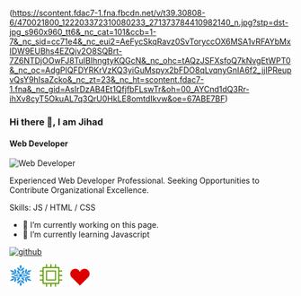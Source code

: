 (https://scontent.fdac7-1.fna.fbcdn.net/v/t39.30808-6/470021800_122203372310080233_271373784410982140_n.jpg?stp=dst-jpg_s960x960_tt6&_nc_cat=101&ccb=1-7&_nc_sid=cc71e4&_nc_eui2=AeFycSkqRavz0SvToryccOX6MSA1vRFAYbMxIDW9EUBhs4EZQjv2O8SQBrt-7Z6NTDjOOwFJ8TuIBIhngtyKQGcN&_nc_ohc=tAQzJSFXsfoQ7kNvgEtWPT0&_nc_oc=AdgPIQFDYRKrVzKQ3yiGuMspyx2bFDO8qLvqnyGnIA6f2_jjIPReupvQsY9hIsaZcko&_nc_zt=23&_nc_ht=scontent.fdac7-1.fna&_nc_gid=AsIrDzAB4Et1QfjfbFLswTr&oh=00_AYCnd1dQ3Rr-ihXv8cyT5OkuAL7q3QrU0HkLE8omtdIkvw&oe=67ABE7BF)
### Hi there 👋, I am Jihad
#### Web Developer
![Web Developer](https://scontent.fdac7-1.fna.fbcdn.net/v/t39.30808-6/470021800_122203372310080233_271373784410982140_n.jpg?stp=dst-jpg_s960x960_tt6&_nc_cat=101&ccb=1-7&_nc_sid=cc71e4&_nc_eui2=AeFycSkqRavz0SvToryccOX6MSA1vRFAYbMxIDW9EUBhs4EZQjv2O8SQBrt-7Z6NTDjOOwFJ8TuIBIhngtyKQGcN&_nc_ohc=tAQzJSFXsfoQ7kNvgEtWPT0&_nc_oc=AdgPIQFDYRKrVzKQ3yiGuMspyx2bFDO8qLvqnyGnIA6f2_jjIPReupvQsY9hIsaZcko&_nc_zt=23&_nc_ht=scontent.fdac7-1.fna&_nc_gid=AsIrDzAB4Et1QfjfbFLswTr&oh=00_AYCnd1dQ3Rr-ihXv8cyT5OkuAL7q3QrU0HkLE8omtdIkvw&oe=67ABE7BF)

Experienced Web Developer Professional. Seeking Opportunities to Contribute Organizational Excellence.

Skills: JS / HTML / CSS

- 🔭 I’m currently working on this page. 
- 🌱 I’m currently learning Javascript 


[<img src='https://cdn.jsdelivr.net/npm/simple-icons@3.0.1/icons/github.svg' alt='github' height='40'>](https://github.com/https://github.com/JihadIslam23/Jihad-Islam)  

<a href='https://archiveprogram.github.com/'><img src='https://raw.githubusercontent.com/acervenky/animated-github-badges/master/assets/acbadge.gif' width='40' height='40'></a> <a href='https://docs.github.com/en/developers'><img src='https://raw.githubusercontent.com/acervenky/animated-github-badges/master/assets/devbadge.gif' width='40' height='40'></a> <a href='https://docs.github.com/en/github/supporting-the-open-source-community-with-github-sponsors'><img src='https://raw.githubusercontent.com/acervenky/animated-github-badges/master/assets/sponsorbadge.gif' width='35' height='35'></a> 

